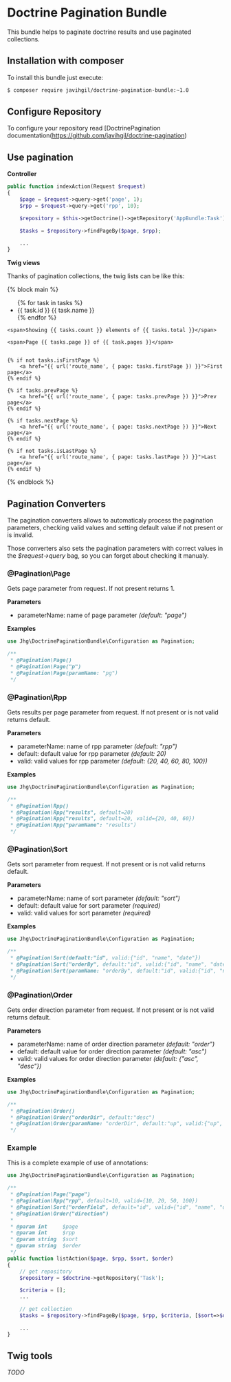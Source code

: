 # Doctrine Pagination Bundle

This bundle helps to paginate doctrine results and use paginated collections.

## Installation with composer

To install this bundle just execute:

```bash
$ composer require javihgil/doctrine-pagination-bundle:~1.0
```

## Configure Repository

To configure your repository read [DoctrinePagination documentation(https://github.com/javihgil/doctrine-pagination)

## Use pagination

**Controller**

```php
public function indexAction(Request $request)
{
    $page = $request->query->get('page', 1);
    $rpp = $request->query->get('rpp', 10);

    $repository = $this->getDoctrine()->getRepository('AppBundle:Task');

    $tasks = $repository->findPageBy($page, $rpp);

    ...
}
```

**Twig views**

Thanks of pagination collections, the twig lists can be like this:

{% block main %}
    <ul>
        {% for task in tasks %}
        <li>
            {{ task.id }}
            {{ task.name }}
        </li>
        {% endfor %}
    </ul>

    <span>Showing {{ tasks.count }} elements of {{ tasks.total }}</span>

    <span>Page {{ tasks.page }} of {{ task.pages }}</span>


    {% if not tasks.isFirstPage %}
        <a href="{{ url('route_name', { page: tasks.firstPage }) }}">First page</a>
    {% endif %}

    {% if tasks.prevPage %}
        <a href="{{ url('route_name', { page: tasks.prevPage }) }}">Prev page</a>
    {% endif %}

    {% if tasks.nextPage %}
        <a href="{{ url('route_name', { page: tasks.nextPage }) }}">Next page</a>
    {% endif %}

    {% if not tasks.isLastPage %}
        <a href="{{ url('route_name', { page: tasks.lastPage }) }}">Last page</a>
    {% endif %}


{% endblock %}


## Pagination Converters

The pagination converters allows to automaticaly process the pagination parameters, checking valid values and
 setting default value if not present or is invalid.

Those converters also sets the pagination parameters with correct values in the *$request->query* bag, so you
 can forget about checking it manualy.

### @Pagination\Page

Gets page parameter from request. If not present returns 1.

**Parameters**

- parameterName: name of page parameter *(default: "page")*

**Examples**

```php
use Jhg\DoctrinePaginationBundle\Configuration as Pagination;

/**
 * @Pagination\Page()
 * @Pagination\Page("p")
 * @Pagination\Page(paramName: "pg")
 */
```

### @Pagination\Rpp

Gets results per page parameter from request. If not present or is not valid returns default.

**Parameters**

- parameterName: name of rpp parameter *(default: "rpp")*
- default: default value for rpp parameter *(default: 20)*
- valid: valid values for rpp parameter *(default: {20, 40, 60, 80, 100})*

**Examples**

```php
use Jhg\DoctrinePaginationBundle\Configuration as Pagination;

/**
 * @Pagination\Rpp()
 * @Pagination\Rpp("results", default=20)
 * @Pagination\Rpp("results", default=20, valid={20, 40, 60})
 * @Pagination\Rpp("paramName": "results")
 */
```

### @Pagination\Sort

Gets sort parameter from request. If not present or is not valid returns default.

**Parameters**

- parameterName: name of sort parameter *(default: "sort")*
- default: default value for sort parameter *(required)*
- valid: valid values for sort parameter *(required)*

**Examples**

```php
use Jhg\DoctrinePaginationBundle\Configuration as Pagination;

/**
 * @Pagination\Sort(default:"id", valid:{"id", "name", "date"})
 * @Pagination\Sort("orderBy", default:"id", valid:{"id", "name", "date"})
 * @Pagination\Sort(paramName: "orderBy", default:"id", valid:{"id", "name", "date"})
 */
```

### @Pagination\Order

Gets order direction parameter from request. If not present or is not valid returns default.

**Parameters**

- parameterName: name of order direction parameter *(default: "order")*
- default: default value for order direction parameter *(default: "asc")*
- valid: valid values for order direction parameter *(default: {"asc", "desc"})*

**Examples**

```php
use Jhg\DoctrinePaginationBundle\Configuration as Pagination;

/**
 * @Pagination\Order()
 * @Pagination\Order("orderDir", default:"desc")
 * @Pagination\Order(paramName: "orderDir", default:"up", valid:{"up", "dw"})
 */
```

### Example

This is a complete example of use of annotations:

```php
use Jhg\DoctrinePaginationBundle\Configuration as Pagination;

/**
 * @Pagination\Page("page")
 * @Pagination\Rpp("rpp", default=10, valid={10, 20, 50, 100})
 * @Pagination\Sort("orderField", default="id", valid={"id", "name", "description"})
 * @Pagination\Order("direction")
 *
 * @param int     $page
 * @param int     $rpp
 * @param string  $sort
 * @param string  $order
 */
public function listAction($page, $rpp, $sort, $order)
{
    // get repository
    $repository = $doctrine->getRepository('Task');

    $criteria = [];
    ...

    // get collection
    $tasks = $repository->findPageBy($page, $rpp, $criteria, [$sort=>$order]);

    ...
}
```

## Twig tools

*TODO*
